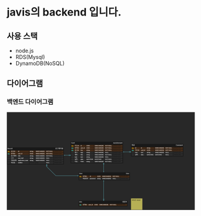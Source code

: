 # javis의  backend 입니다.
## 사용 스택
- node.js
- RDS(Mysql)
- DynamoDB(NoSQL)

## 다이어그램

### 백엔드 다이어그램
<img src="readmeImages/javis.png"/>


